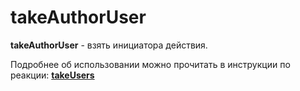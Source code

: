 # takeAuthorUser
**takeAuthorUser** - взять инициатора действия.



Подробнее об использовании можно прочитать в инструкции по реакции: [**takeUsers**](/docs-test/reactions/takeusers)



